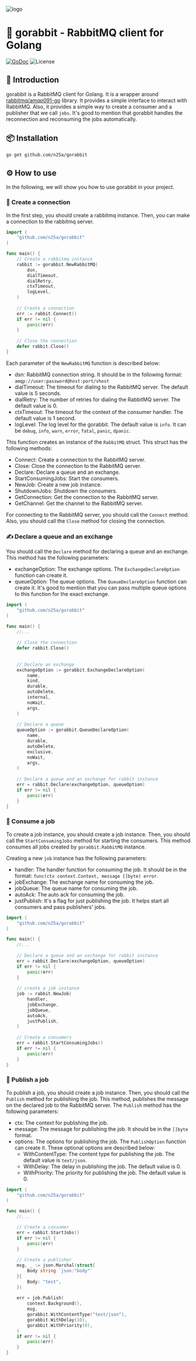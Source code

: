 ![logo](https://raw.githubusercontent.com/n25a/gorabbit/master/docs/logo.jpg)


# 🐇 gorabbit - RabbitMQ client for Golang

[![GoDoc](https://godoc.org/github.com/n25a/gorabbit?status.svg)](https://godoc.org/github.com/n25a/gorabbit)
![License](https://img.shields.io/badge/license-MIT-blue.svg)


## 📖 Introduction

gorabbit is a RabbitMQ client for Golang. It is a wrapper around [rabbitmq/amqp091-go](github.com/rabbitmq/amqp091-go) library. 
It provides a simple interface to interact with RabbitMQ. Also, it provides a simple way to create a consumer and a publisher that we call `jobs`.
It's good to mention that gorabbit handles the reconnection and reconsuming the jobs automatically.


## 📦 Installation

```bash
go get github.com/n25a/gorabbit
```


## ⚙️ How to use

In the following, we will show you how to use gorabbit in your project.

### 🐇 Create a connection

In the first step, you should create a rabbitmq instance. Then, you can make a connection to the rabbitmq server.

```go
import (
    "github.com/n25a/gorabbit"
)

func main() {
    // Create a rabbitmq instance 
    rabbit := gorabbit.NewRabbitMQ(
        dsn,
        dialTimeout,
        dialRetry,
        ctxTimeout,
        logLevel,
    ) 
    
    // Create a connection
    err := rabbit.Connect()
    if err != nil {
        panic(err)
    }
    
    // Close the connection
    defer rabbit.Close()
}
```

Each parameter of the `NewRabbitMQ` function is described below:  
* dsn: RabbitMQ connection string. It should be in the following format: `amqp://user:password@host:port/vhost`
* dialTimeout: The timeout for dialing to the RabbitMQ server. The default value is 5 seconds.
* dialRetry: The number of retries for dialing the RabbitMQ server. The default value is 0.
* ctxTimeout: The timeout for the context of the consumer handler. The default value is 1 second.
* logLevel: The log level for the gorabbit. The default value is `info`. It can be `debug`, `info`, `warn`, `error`, `fatal`, `panic`, `dpanic`.

This function creates an instance of the `RabbitMQ` struct. This struct has the following methods:
* Connect: Create a connection to the RabbitMQ server.
* Close: Close the connection to the RabbitMQ server.
* Declare: Declare a queue and an exchange.
* StartConsumingJobs: Start the consumers.
* NewJob: Create a new job instance.
* ShutdownJobs: Shutdown the consumers.
* GetConnection: Get the connection to the RabbitMQ server.
* GetChannel: Get the channel to the RabbitMQ server.

For connecting to the RabbitMQ server, you should call the `Connect` method. Also, you should call the `Close` method for closing the connection.


### ✍️ Declare a queue and an exchange

You should call the `Declare` method for declaring a queue and an exchange. This method has the following parameters:
* exchangeOption: The exchange options. The `ExchangeDeclareOption` function can create it.
* queueOption: The queue options. The `QueueDeclareOption` function can create it. It's good to mention that you can pass multiple queue options to this function for the exact exchange.

```go
import (
    "github.com/n25a/gorabbit"
)

func main() {
    //...
    
    // Close the connection
    defer rabbit.Close()
    
    
    // Declare an exchange 
    exchangeOption := gorabbit.ExchangeDeclareOption(
        name,
        kind,
        durable,
        autoDelete,
        internal,
        noWait,
        args,
    )
	
    // Declare a queue
    queueOption := gorabbit.QueueDeclareOption(
        name,
        durable,
        autoDelete,
        exclusive,
        noWait,
        args,
    )
    
    // Declare a queue and an exchange for rabbit instance
    err = rabbit.Declare(exchangeOption, queueOption)
    if err != nil {
        panic(err)
    }
}
```

### 📩 Consume a job

To create a job instance, you should create a job instance. Then, you should call the `StartConsumingJobs` method for starting the consumers.
This method consumes all jobs created by `gorabbit.RabbitMQ` instance.

Creating a new `job` instance has the following parameters:
* handler: The handler function for consuming the job. It should be in the format: `func(ctx context.Context, message []byte) error`.
* jobExchange: The exchange name for consuming the job.
* jobQueue: The queue name for consuming the job.
* autoAck: The auto ack for consuming the job.
* justPublish: It's a flag for just publishing the job. It helps start all consumers and pass publishers' jobs.

```go
import (
    "github.com/n25a/gorabbit"
)

func main() {
    //...
    
    // Declare a queue and an exchange for rabbit instance
    err = rabbit.Declare(exchangeOption, queueOption)
    if err != nil {
        panic(err)
    }
	
    // create a job instance
	job := rabbit.NewJob(
        handler,
        jobExchange,
        jobQueue,
        autoAck,
        justPublish,
    )
	
    // Create a consumers
    err = rabbit.StartConsumingJobs()
    if err != nil {
        panic(err)
    }
}
```

### 📨 Publish a job

To publish a job, you should create a job instance. Then, you should call the `Publish` method for publishing the job.
This method, publishes the message on the declared job to the RabbitMQ server.
The `Publish` method has the following parameters:
* ctx: The context for publishing the job.
* message: The message for publishing the job. It should be in the `[]byte` format.
* options: The options for publishing the job. The `PublishOption` function can create it. These optional options are described below:
    * WithContentType: The content type for publishing the job. The default value is `text/json`.
    * WithDelay: The delay in publishing the job. The default value is 0.
    * WithPriority: The priority for publishing the job. The default value is 0.

```go
import (
    "github.com/n25a/gorabbit"
)

func main() {
    //...

    // Create a consumer
    err = rabbit.StartJobs()
    if err != nil {
        panic(err)
    }
	
    // Create a publisher
    msg, _ := json.Marshal(struct{
        Body string `json:"body"`
    }{
        Body: "test",
    })
	
    err = job.Publish(
        context.Background(),
        msg,
        gorabbit.WithContentType("text/json"),
        gorabbit.WithDelay(10),
        gorabbit.WithPriority(0),
    )
    if err != nil {
        panic(err)
    }
}
```
